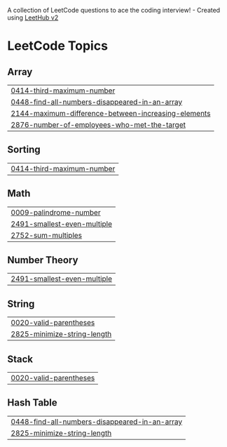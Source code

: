 A collection of LeetCode questions to ace the coding interview! - Created using [LeetHub v2](https://github.com/arunbhardwaj/LeetHub-2.0)
<!---LeetCode Topics Start-->
# LeetCode Topics
## Array
|  |
| ------- |
| [0414-third-maximum-number](https://github.com/shxblx/Leetcode-Solution/tree/master/0414-third-maximum-number) |
| [0448-find-all-numbers-disappeared-in-an-array](https://github.com/shxblx/Leetcode-Solution/tree/master/0448-find-all-numbers-disappeared-in-an-array) |
| [2144-maximum-difference-between-increasing-elements](https://github.com/shxblx/Leetcode-Solution/tree/master/2144-maximum-difference-between-increasing-elements) |
| [2876-number-of-employees-who-met-the-target](https://github.com/shxblx/Leetcode-Solution/tree/master/2876-number-of-employees-who-met-the-target) |
## Sorting
|  |
| ------- |
| [0414-third-maximum-number](https://github.com/shxblx/Leetcode-Solution/tree/master/0414-third-maximum-number) |
## Math
|  |
| ------- |
| [0009-palindrome-number](https://github.com/shxblx/Leetcode-Solution/tree/master/0009-palindrome-number) |
| [2491-smallest-even-multiple](https://github.com/shxblx/Leetcode-Solution/tree/master/2491-smallest-even-multiple) |
| [2752-sum-multiples](https://github.com/shxblx/Leetcode-Solution/tree/master/2752-sum-multiples) |
## Number Theory
|  |
| ------- |
| [2491-smallest-even-multiple](https://github.com/shxblx/Leetcode-Solution/tree/master/2491-smallest-even-multiple) |
## String
|  |
| ------- |
| [0020-valid-parentheses](https://github.com/shxblx/Leetcode-Solution/tree/master/0020-valid-parentheses) |
| [2825-minimize-string-length](https://github.com/shxblx/Leetcode-Solution/tree/master/2825-minimize-string-length) |
## Stack
|  |
| ------- |
| [0020-valid-parentheses](https://github.com/shxblx/Leetcode-Solution/tree/master/0020-valid-parentheses) |
## Hash Table
|  |
| ------- |
| [0448-find-all-numbers-disappeared-in-an-array](https://github.com/shxblx/Leetcode-Solution/tree/master/0448-find-all-numbers-disappeared-in-an-array) |
| [2825-minimize-string-length](https://github.com/shxblx/Leetcode-Solution/tree/master/2825-minimize-string-length) |
<!---LeetCode Topics End-->